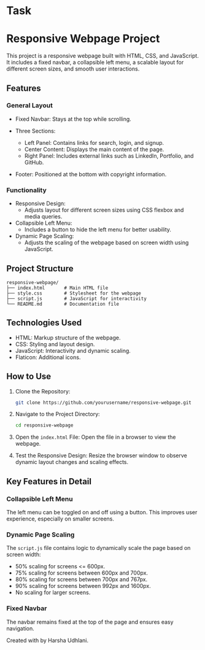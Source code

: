 # Task
# Responsive Webpage Project

This project is a responsive webpage built with HTML, CSS, and JavaScript. It includes a fixed navbar, a collapsible left menu, a scalable layout for different screen sizes, and smooth user interactions.

## Features

### General Layout
- Fixed Navbar: Stays at the top while scrolling.
  
- Three Sections:
  - Left Panel: Contains links for search, login, and signup.
  - Center Content: Displays the main content of the page.
  - Right Panel: Includes external links such as LinkedIn, Portfolio, and GitHub.
    
- Footer: Positioned at the bottom with copyright information.

### Functionality
- Responsive Design:
  - Adjusts layout for different screen sizes using CSS flexbox and media queries.
- Collapsible Left Menu:
  - Includes a button to hide the left menu for better usability.
- Dynamic Page Scaling:
  - Adjusts the scaling of the webpage based on screen width using JavaScript.

## Project Structure

```
responsive-webpage/
├── index.html       # Main HTML file
├── style.css        # Stylesheet for the webpage
├── script.js        # JavaScript for interactivity
└── README.md        # Documentation file
```

## Technologies Used
- HTML: Markup structure of the webpage.
- CSS: Styling and layout design.
- JavaScript: Interactivity and dynamic scaling.
- Flaticon: Additional icons.

## How to Use

1. Clone the Repository:
   ```bash
   git clone https://github.com/yourusername/responsive-webpage.git
   ```

2. Navigate to the Project Directory:
   ```bash
   cd responsive-webpage
   ```

3. Open the `index.html` File:
   Open the file in a browser to view the webpage.

4. Test the Responsive Design:
   Resize the browser window to observe dynamic layout changes and scaling effects.

## Key Features in Detail

### Collapsible Left Menu
The left menu can be toggled on and off using a button. This improves user experience, especially on smaller screens.

### Dynamic Page Scaling
The `script.js` file contains logic to dynamically scale the page based on screen width:
- 50% scaling for screens <= 600px.
- 75% scaling for screens between 600px and 700px.
- 80% scaling for screens between 700px and 767px.
- 90% scaling for screens between 992px and 1600px.
- No scaling for larger screens.

### Fixed Navbar
The navbar remains fixed at the top of the page and ensures easy navigation.

Created with  by Harsha Udhlani.

